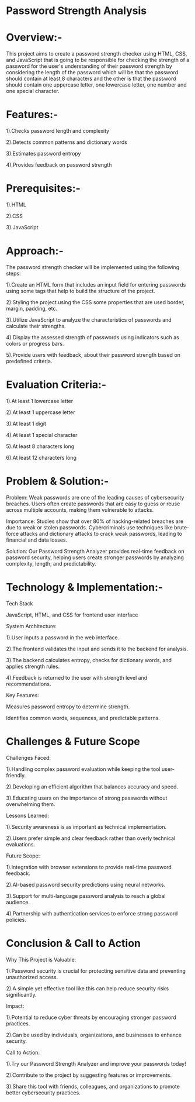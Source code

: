 # Password Strength Analysis

# Overview:- 

This project aims to create a password strength checker using HTML, CSS, and JavaScript that is going to be responsible for checking the strength of a password for the user's understanding of their password strength by considering the length of the password which will be that the password should contain at least 8 characters and the other is that the password should contain one uppercase letter, one lowercase letter, one number and one special character.

# Features:-

1).Checks password length and complexity

2).Detects common patterns and dictionary words

3).Estimates password entropy

4).Provides feedback on password strength

# Prerequisites:-

1).HTML

2).CSS

3).JavaScript

# Approach:-

The password strength checker will be implemented using the following steps:

1).Create an HTML form that includes an input field for entering passwords using some tags that help to build the structure of the project.

2).Styling the project using the CSS some properties that are used border, margin, padding, etc.

3).Utilize JavaScript to analyze the characteristics of passwords and calculate their strengths.

4).Display the assessed strength of passwords using indicators such as colors or progress bars.

5).Provide users with feedback, about their password strength based on predefined criteria.

# Evaluation Criteria:- 

1).At least 1 lowercase letter

2).At least 1 uppercase letter

3).At least 1 digit

4).At least 1 special character

5).At least 8 characters long

6).At least 12 characters long


# Problem & Solution:-

Problem: Weak passwords are one of the leading causes of cybersecurity breaches. Users often create passwords that are easy to guess or reuse across multiple accounts, making them vulnerable to attacks.

Importance: Studies show that over 80% of hacking-related breaches are due to weak or stolen passwords. Cybercriminals use techniques like brute-force attacks and dictionary attacks to crack weak passwords, leading to financial and data losses.

Solution: Our Password Strength Analyzer provides real-time feedback on password security, helping users create stronger passwords by analyzing complexity, length, and predictability.

# Technology & Implementation:-

Tech Stack

JavaScript, HTML, and CSS for frontend user interface

System Architecture:

1).User inputs a password in the web interface.

2).The frontend validates the input and sends it to the backend for analysis.

3).The backend calculates entropy, checks for dictionary words, and applies strength rules.

4).Feedback is returned to the user with strength level and recommendations.

Key Features:

Measures password entropy to determine strength.

Identifies common words, sequences, and predictable patterns.


# Challenges & Future Scope

Challenges Faced:

1).Handling complex password evaluation while keeping the tool user-friendly.

2).Developing an efficient algorithm that balances accuracy and speed.

3).Educating users on the importance of strong passwords without overwhelming them.

Lessons Learned:

1).Security awareness is as important as technical implementation.

2).Users prefer simple and clear feedback rather than overly technical evaluations.

Future Scope:

1).Integration with browser extensions to provide real-time password feedback.

2).AI-based password security predictions using neural networks.

3).Support for multi-language password analysis to reach a global audience.

4).Partnership with authentication services to enforce strong password policies.


# Conclusion & Call to Action

Why This Project is Valuable:

1).Password security is crucial for protecting sensitive data and preventing unauthorized access.

2).A simple yet effective tool like this can help reduce security risks significantly.

Impact:

1).Potential to reduce cyber threats by encouraging stronger password practices.

2).Can be used by individuals, organizations, and businesses to enhance security.

Call to Action:

1).Try our Password Strength Analyzer and improve your passwords today!

2).Contribute to the project by suggesting features or improvements.

3).Share this tool with friends, colleagues, and organizations to promote better cybersecurity practices.












